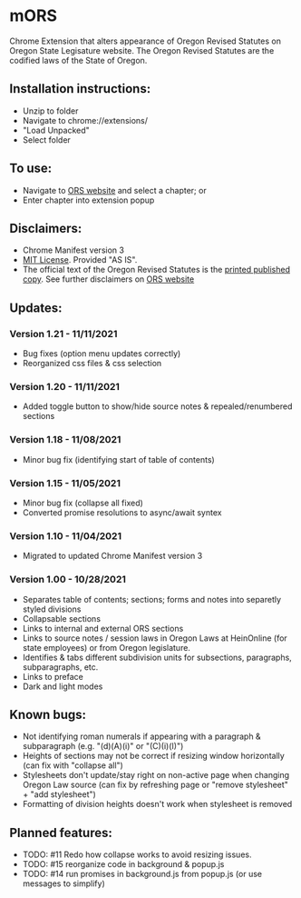 # mORS

Chrome Extension that alters appearance of Oregon Revised Statutes on Oregon State Legisature website. The Oregon Revised Statutes are the codified laws of the State of Oregon.

## Installation instructions:
* Unzip to folder
* Navigate to chrome://extensions/
* "Load Unpacked"
* Select folder

## To use:
* Navigate to [ORS website](https://www.oregonlegislature.gov/bills_laws/Pages/ORS.aspx) and select a chapter; or
* Enter chapter into extension popup

## Disclaimers:
* Chrome Manifest version 3
* [MIT License](https://github.com/rmauger/mORS/blob/master/LICENSE). Provided "AS IS".
* The official text of the Oregon Revised Statutes is the [printed published copy](https://apps.oregon.gov/ecommerce/lcc?AspxAutoDetectCookieSupport=1). 
See further disclaimers on [ORS website](https://www.oregonlegislature.gov/bills_laws/Pages/ORS.aspx)

## Updates:

  ### Version 1.21 - 11/11/2021
   * Bug fixes (option menu updates correctly)
   * Reorganized css files & css selection

  ### Version 1.20 - 11/11/2021
   * Added toggle button to show/hide source notes & repealed/renumbered sections

  ### Version 1.18 - 11/08/2021
   * Minor bug fix (identifying start of table of contents)

  ### Version 1.15 - 11/05/2021
   * Minor bug fix (collapse all fixed)
   * Converted promise resolutions to async/await syntex

  ### Version 1.10 - 11/04/2021
  * Migrated to updated Chrome Manifest version 3
 
  ### Version 1.00 - 10/28/2021
  * Separates table of contents; sections; forms and notes into separetly styled divisions
  * Collapsable sections
  * Links to internal and external ORS sections
  * Links to source notes / session laws in Oregon Laws at HeinOnline (for state employees) or from Oregon legislature.
  * Identifies & tabs different subdivision units for subsections, paragraphs, subparagraphs, etc.
  * Links to preface
  * Dark and light modes
  
## Known bugs:
  * Not identifying roman numerals if appearing with a paragraph & subparagraph (e.g. "(d)(A)(i)" or "(C)(i)(I)")
  * Heights of sections may not be correct if resizing window horizontally (can fix with "collapse all")
  * Stylesheets don't update/stay right on non-active page when changing Oregon Law source (can fix by refreshing page or "remove stylesheet" + "add stylesheet")
  * Formatting of division heights doesn't work when stylesheet is removed
  
## Planned features:
  * TODO: #11 Redo how collapse works to avoid resizing issues.
  * TODO: #15 reorganize code in background & popup.js
  * TODO: #14 run promises in background.js from popup.js (or use messages to simplify)

  
